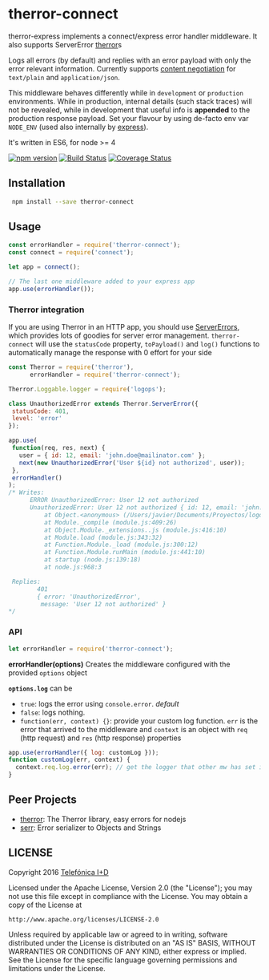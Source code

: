 # therror-connect

therror-express implements a connect/express error handler middleware. It also supports ServerError [therror](https://github.com/therror/therror)s

Logs all errors (by default) and replies with an error payload with only the error relevant information. Currently supports [content negotiation](https://en.wikipedia.org/wiki/Content_negotiation) for `text/plain` and `application/json`.

This middleware behaves differently while in `development` or `production` environments. While in production, internal details (such stack traces) will not be revealed, while in development that useful info is **appended** to the production response payload. Set your flavour by using de-facto env var `NODE_ENV` (used also internally by [express](http://stackoverflow.com/questions/16978256/what-is-node-env-in-express)).

It's written in ES6, for node >= 4 

[![npm version](https://badge.fury.io/js/therror-connect.svg)](http://badge.fury.io/js/therror-connect)
[![Build Status](https://travis-ci.org/therror/therror-connect.svg)](https://travis-ci.org/therror/therror-connect)
[![Coverage Status](https://coveralls.io/repos/therror/therror-connect/badge.svg?branch=master)](https://coveralls.io/r/therror/therror-connect?branch=master)


## Installation 
```bash
 npm install --save therror-connect
```

## Usage
```js
const errorHandler = require('therror-connect');
const connect = require('connect');

let app = connect();

// The last one middleware added to your express app
app.use(errorHandler());
```

### Therror integration

If you are using Therror in an HTTP app, you should use [ServerErrors](https://github.com/therror/therror#servererrors), which provides lots of goodies for server error management. `therror-connect` will use the `statusCode` property, `toPayload()` and `log()` functions to automatically manage the response with 0 effort for your side
```js
const Therror = require('therror'),
      errorHandler = require('therror-connect');

Therror.Loggable.logger = require('logops');

class UnauthorizedError extends Therror.ServerError({
 statusCode: 401,
 level: 'error'
});

app.use(
 function(req, res, next) {
   user = { id: 12, email: 'john.doe@mailinator.com' };
   next(new UnauthorizedError('User ${id} not authorized', user));
 },
 errorHandler()
);
/* Writes:  
      ERROR UnauthorizedError: User 12 not authorized
      UnauthorizedError: User 12 not authorized { id: 12, email: 'john.doe@mailinator.com' }
          at Object.<anonymous> (/Users/javier/Documents/Proyectos/logops/deleteme.js:17:11)
          at Module._compile (module.js:409:26)
          at Object.Module._extensions..js (module.js:416:10)
          at Module.load (module.js:343:32)
          at Function.Module._load (module.js:300:12)
          at Function.Module.runMain (module.js:441:10)
          at startup (node.js:139:18)
          at node.js:968:3

 Replies: 
        401
        { error: 'UnauthorizedError',
         message: 'User 12 not authorized' }
*/
```

### API
```js
let errorHandler = require('therror-connect');
```
**errorHandler(options)**
Creates the middleware configured with the provided `options` object

**`options.log`** can be
 * `true`: logs the error using `console.error`. _default_
 * `false`: logs nothing. 
 * `function(err, context) {}`: provide your custom log function. `err` is the error that arrived to the middleware and `context` is an object with `req` (http request) and `res` (http response) properties
 
 ```js
 app.use(errorHandler({ log: customLog }));
 function customLog(err, context) {
   context.req.log.error(err); // get the logger that other mw has set in the request
 }
 ```

## Peer Projects
* [therror](https://github.com/therror/therror): The Therror library, easy errors for nodejs
* [serr](https://github.com/therror/serr): Error serializer to Objects and Strings

## LICENSE

Copyright 2016 [Telefónica I+D](http://www.tid.es)

Licensed under the Apache License, Version 2.0 (the "License");
you may not use this file except in compliance with the License.
You may obtain a copy of the License at

    http://www.apache.org/licenses/LICENSE-2.0

Unless required by applicable law or agreed to in writing, software
distributed under the License is distributed on an "AS IS" BASIS,
WITHOUT WARRANTIES OR CONDITIONS OF ANY KIND, either express or implied.
See the License for the specific language governing permissions and
limitations under the License.
